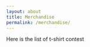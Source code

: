 ```yaml
---
layout: about
title: Merchandise
permalink: /merchandise/
---
```


Here is the list of t-shirt contest
